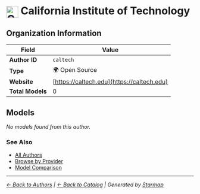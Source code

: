 # <img src="https://raw.githubusercontent.com/agentstation/starmap/master/internal/embedded/logos/caltech.svg" alt="California Institute of Technology" width="32" height="32" style="vertical-align: middle;"> California Institute of Technology
  
  
## Organization Information
  
| Field | Value |
|---------|---------|
| **Author ID** | `caltech` |
| **Type** | 🌍 Open Source |
| **Website** | [https://caltech.edu](https://caltech.edu) |
| **Total Models** | 0 |

  
## Models
  
*No models found from this author.*
  
### See Also
  
- [All Authors](../)
- [Browse by Provider](../../providers/)
- [Model Comparison](../../models/)
  
---
*_[← Back to Authors](../) | [← Back to Catalog](../../) | Generated by [Starmap](https://github.com/agentstation/starmap)_*